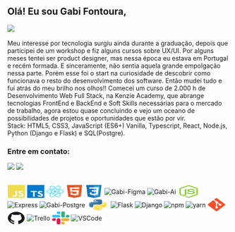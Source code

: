 ## Olá! Eu sou Gabi Fontoura, 
   <img src="https://readme-typing-svg.herokuapp.com?font=monospace&color=d089ff&size=27&left=true&vCenter=true&lines=A+Web+Developer;Mostly+FrontEnd;also+curious+about+BackEnd;Designer+from+Unesp;and+Cat+lover;">

Meu interesse por tecnologia surgiu ainda durante a graduação, depois que participei de um workshop e fiz alguns cursos sobre UX/UI. Por alguns meses tentei ser product designer, mas nessa época eu estava em Portugal e recém formada. E sinceramente, não sentia aquela grande empolgação nessa parte. Porém esse foi o start na curiosidade de descobrir como funcionava o resto do desenvolvimento dos software. Então mudei tudo e fui atrás do meu brilho nos olhos!! Comecei um curso de 2.000 h de Desenvolvimento Web Full Stack, na Kenzie Academy, que abrange tecnologias FrontEnd e BackEnd e Soft Skills necessárias para o mercado de trabalho, agora estou quase concluindo e vejo um oceano de possibilidades de projetos e oportunidades que estão por vir.<br>
Stack: HTML5, CSS3, JavaScript (ES6+) Vanilla, Typescript, React, Node.js, Python (Django e Flask) e SQL(Postgre).

### Entre em contato: 
   <a href="mailto:gabigfontoura@gmail.com" target="_blank"><img src="https://img.shields.io/badge/Gmail-D14836?style=for-the-badge&logo=gmail&logoColor=white"></a>
  <a href="https://www.linkedin.com/in/gabriela-garcia-fontoura" target="_blank"><img src="https://img.shields.io/badge/-LinkedIn-%230077B5?style=for-the-badge&logo=linkedin&logoColor=white" target="_blank"></a> 

  <div style="display: inline_block"><br>
    <img align="center" alt="Js" height="30" width="40" title="JavaScript" src="https://raw.githubusercontent.com/devicons/devicon/master/icons/javascript/javascript-plain.svg">
    <img align="center" alt="Ts" height="30" width="40" title="Typescript" src="https://raw.githubusercontent.com/devicons/devicon/master/icons/typescript/typescript-plain.svg">
    <img align="center" alt="React" height="30" width="40" title="React" src="https://raw.githubusercontent.com/devicons/devicon/master/icons/react/react-original.svg">
    <img align="center" alt="Gabi-HTML" height="30" width="40"title="HTML" src="https://raw.githubusercontent.com/devicons/devicon/master/icons/html5/html5-original.svg">
    <img align="center" alt="Gabi-CSS" height="30" width="40" title="CSS" src="https://raw.githubusercontent.com/devicons/devicon/master/icons/css3/css3-original.svg">
    <img align="center" alt="Gabi-Figma" height="30" width="40" title="Figma" src="https://cdn.jsdelivr.net/gh/devicons/devicon/icons/figma/figma-original.svg">
    <img align="center" alt="Gabi-Ai" height="30" width="40" title="Illustrator" src="https://cdn.jsdelivr.net/gh/devicons/devicon/icons/illustrator/illustrator-plain.svg">
   <img align="center" alt="Node.js" height="30" width="50" title="Node.js" src="https://raw.githubusercontent.com/devicons/devicon/master/icons/nodejs/nodejs-original.svg">
      <img align="center" alt="Express" height="30" width="40"  title="Express" src="https://cdn.jsdelivr.net/gh/devicons/devicon/icons/express/express-original.svg"/>
<img align="center" alt="Gabi-Postgre" height="30" width="40" title="PostgreSQL"src="https://cdn.jsdelivr.net/gh/devicons/devicon/icons/postgresql/postgresql-original.svg">
   <img align="center" alt="Python" height="30" width="50" title="Python" src="https://raw.githubusercontent.com/devicons/devicon/master/icons/python/python-original.svg">
      <img align="center" alt="Flask" height="30" width="40" title="Flask" src="https://cdn.jsdelivr.net/gh/devicons/devicon/icons/flask/flask-original.svg" />
      <img align="center" alt="Django" height="30" width="40" title="Django" src="https://cdn.jsdelivr.net/gh/devicons/devicon/icons/django/django-plain.svg" />
      <img align="center" alt="npm" height="30" width="40" title="npm" src="https://cdn.jsdelivr.net/gh/devicons/devicon/icons/npm/npm-original-wordmark.svg" />
      <img align="center" alt="yarn" height="30" width="40" title="yarn" src="https://cdn.jsdelivr.net/gh/devicons/devicon/icons/yarn/yarn-original-wordmark.svg" 
      <img align="center" alt="Bash" height="30" width="40" title="Bash" src="https://cdn.jsdelivr.net/gh/devicons/devicon/icons/bash/bash-original.svg" />
      <img align="center" alt="Git" height="30" width="40" title="Git" src="https://raw.githubusercontent.com/devicons/devicon/master/icons/git/git-original.svg">
      <img align="center" alt="GitHub" height="30" width="40" title="GitHub" src="https://raw.githubusercontent.com/devicons/devicon/master/icons/github/github-original.svg">
       <img align="center" alt="Trello" height="30" width="40" title="Trello" src="https://cdn.jsdelivr.net/gh/devicons/devicon/icons/trello/trello-plain.svg" />
      <img align="center" alt="Slack" height="30" width="40" title="Slack" src="https://raw.githubusercontent.com/devicons/devicon/master/icons/slack/slack-original.svg"> 
   <img align="center" alt="VSCode" height="30" width="40" title="VSCode" src="https://cdn.jsdelivr.net/gh/devicons/devicon/icons/vscode/vscode-original.svg" />

   

  </div>  
  
